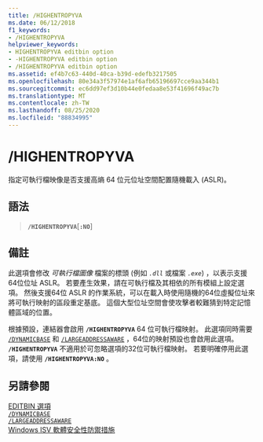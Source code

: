 ```yaml
---
title: /HIGHENTROPYVA
ms.date: 06/12/2018
f1_keywords:
- /HIGHENTROPYVA
helpviewer_keywords:
- HIGHENTROPYVA editbin option
- -HIGHENTROPYVA editbin option
- /HIGHENTROPYVA editbin option
ms.assetid: ef4b7c63-440d-40ca-b39d-edefb3217505
ms.openlocfilehash: 80e34a3f57974e1af6afb65196697cce9aa344b1
ms.sourcegitcommit: ec6dd97ef3d10b44e0fedaa8e53f41696f49ac7b
ms.translationtype: MT
ms.contentlocale: zh-TW
ms.lasthandoff: 08/25/2020
ms.locfileid: "88834995"
---
```

# <a name="highentropyva"></a>/HIGHENTROPYVA

指定可執行檔映像是否支援高熵 64 位元位址空間配置隨機載入 (ASLR)。

## <a name="syntax"></a>語法

> **`/HIGHENTROPYVA`**[**`:NO`**]

## <a name="remarks"></a>備註

此選項會修改 *可執行檔圖像* 檔案的標頭 (例如 *`.dll`* 或檔案 *`.exe`*) ，以表示支援64位位址 ASLR。 若要產生效果，請在可執行檔及其相依的所有模組上設定選項。 然後支援64位 ASLR 的作業系統，可以在載入時使用隨機的64位虛擬位址來將可執行映射的區段重定基底。 這個大型位址空間會使攻擊者較難猜到特定記憶體區域的位置。

根據預設，連結器會啟用 **`/HIGHENTROPYVA`** 64 位可執行檔映射。 此選項同時需要 [`/DYNAMICBASE`](dynamicbase.md) 和 [`/LARGEADDRESSAWARE`](largeaddressaware.md) ，64位的映射預設也會啟用此選項。 **`/HIGHENTROPYVA`** 不適用於可忽略選項的32位可執行檔映射。 若要明確停用此選項，請使用 **`/HIGHENTROPYVA:NO`** 。

## <a name="see-also"></a>另請參閱

[EDITBIN 選項](editbin-options.md)\
[`/DYNAMICBASE`](dynamicbase.md)\
[`/LARGEADDRESSAWARE`](largeaddressaware.md)\
[Windows ISV 軟體安全性防禦措施](/previous-versions/bb430720(v=msdn.10))
